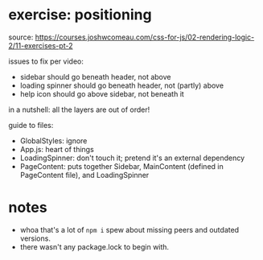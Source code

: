 # exercise: positioning

source: https://courses.joshwcomeau.com/css-for-js/02-rendering-logic-2/11-exercises-pt-2

issues to fix per video:

- sidebar should go beneath header, not above
- loading spinner should go beneath header, not (partly) above
- help icon should go above sidebar, not beneath it

in a nutshell: all the layers are out of order!

guide to files:

- GlobalStyles: ignore
- App.js: heart of things
- LoadingSpinner: don't touch it; pretend it's an external dependency
- PageContent: puts together Sidebar, MainContent (defined in PageContent file), and LoadingSpinner

# notes

- whoa that's a lot of `npm i` spew about missing peers and outdated versions.
- there wasn't any package.lock to begin with.
